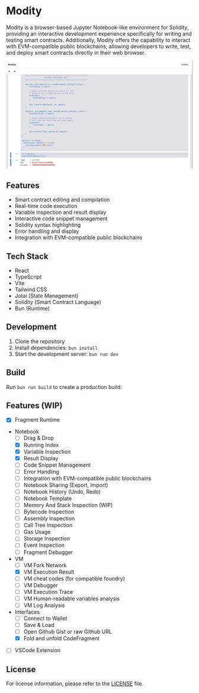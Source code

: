 # Modity

Modity is a browser-based Jupyter Notebook-like environment for Solidity, providing an interactive development experience specifically for writing and testing smart contracts. Additionally, Modity offers the capability to interact with EVM-compatible public blockchains, allowing developers to write, test, and deploy smart contracts directly in their web browser.

![alt text](assets/image.png)

## Features

- Smart contract editing and compilation
- Real-time code execution
- Variable inspection and result display
- Interactive code snippet management
- Solidity syntax highlighting
- Error handling and display
- Integration with EVM-compatible public blockchains

## Tech Stack

- React
- TypeScript
- Vite
- Tailwind CSS
- Jotai (State Management)
- Solidity (Smart Contract Language)
- Bun (Runtime)

## Development

1. Clone the repository
2. Install dependencies: `bun install`
3. Start the development server: `bun run dev`

## Build

Run `bun run build` to create a production build.

## Features (WIP)

- [x] Fragment Runtime
- Notebook
  - [ ] Drag & Drop
  - [X] Running Index
  - [x] Variable Inspection
  - [x] Result Display
  - [ ] Code Snippet Management
  - [ ] Error Handling
  - [ ] Integration with EVM-compatible public blockchains
  - [ ] Notebook Sharing (Export, Import)
  - [ ] Notebook History (Undo, Redo)
  - [ ] Notebook Template
  - [ ] Memory And Stack Inspection (WIP)
  - [ ] Bytecode Inspection
  - [ ] Assembly Inspection
  - [ ] Call Tree Inspection
  - [ ] Gas Usage
  - [ ] Storage Inspection
  - [ ] Event Inspection
  - [ ] Fragment Debugger
- VM
  - [ ] VM Fork Network
  - [x] VM Execution Result
  - [ ] VM cheat codes (for compatible foundry)
  - [ ] VM Debugger
  - [ ] VM Execution Trace
  - [ ] VM Human-readable variables analysis
  - [ ] VM Log Analysis
- Interfaces
  - [ ] Connect to Wallet
  - [ ] Save & Load
  - [ ] Open Github Gist or raw Github URL
  - [x] Fold and unfold CodeFragment
- [ ] VSCode Extension

## License

For license information, please refer to the [LICENSE](./LICENSE) file.